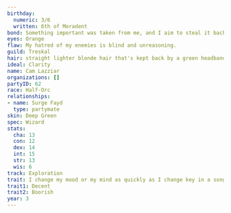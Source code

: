 ```yaml
---
birthday:
  numeric: 3/6
  written: 6th of Moradent
bond: Something important was taken from me, and I aim to steal it back.
eyes: Orange
flaw: My hatred of my enemies is blind and unreasoning.
guild: Treskal
hair: straight lighter blonde hair that's kept back by a green headband
ideal: Clarity
name: Cam Lazziar
organizations: []
partyID: 62
race: Half-Orc
relationships:
- name: Surge Fayd
  type: partymate
skin: Deep Green
spec: Wizard
stats:
  cha: 13
  con: 12
  dex: 14
  int: 15
  str: 13
  wis: 6
track: Exploration
trait: I change my mood or my mind as quickly as I change key in a song.
trait1: Decent
trait2: Boorish
year: 3
---
```

